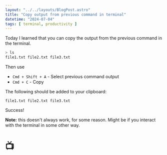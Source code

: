 ```yaml
---
layout: "../../layouts/BlogPost.astro"
title: "Copy output from previous command in terminal"
datetime: "2024-07-04"
tags: [ terminal, productivity ]
---
```


Today I learned that you can copy the output from the previous command in the terminal. 

```sh
> ls
file1.txt file2.txt file3.txt
```
Then use

* `Cmd + Shift + A` - Select previous command output
* `Cmd + C` - Copy

The following should be added to your clipboard:

`file1.txt file2.txt file3.txt`

Success!

**Note:** this doesn't always work, for some reason. Might be if you interact with the terminal in some other way. 

# 📺
